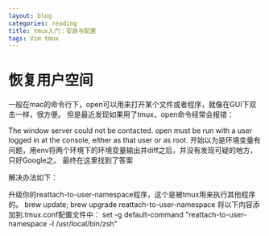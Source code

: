 ```yaml
---
layout: blog
categories: reading
title: tmux入门：安装与配置
tags: Vim tmux
---
```


# 恢复用户空间

一般在mac的命令行下，open可以用来打开某个文件或者程序，就像在GUI下双击一样，很方便。 但是最近发现如果用了tmux，open命令经常会报错：

The window server could not be contacted. open must be run with a user logged in at the console, either as that user or as root.
开始以为是环境变量有问题，用env将两个环境下的环境变量输出并diff之后，并没有发现可疑的地方，只好Google之。 最终在这里找到了答案

解决办法如下：

升级你的reattach-to-user-namespace程序，这个是被tmux用来执行其他程序的。 brew update; brew upgrade reattach-to-user-namespace
将以下内容添加到.tmux.conf配置文件中： set -g default-command "reattach-to-user-namespace -l /usr/local/bin/zsh"


